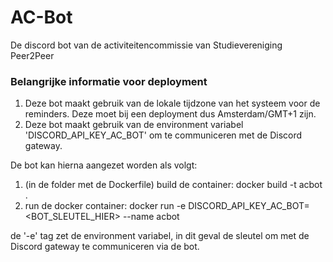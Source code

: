 # AC-Bot
De discord bot van de activiteitencommissie van Studievereniging Peer2Peer

### Belangrijke informatie voor deployment

1. Deze bot maakt gebruik van de lokale tijdzone van het systeem voor de reminders. Deze moet bij een deployment dus Amsterdam/GMT+1 zijn.
2. Deze bot maakt gebruik van de environment variabel 'DISCORD_API_KEY_AC_BOT' om te communiceren met de Discord gateway.

De bot kan hierna aangezet worden als volgt:
 1. (in de folder met de Dockerfile) build de container: docker build -t acbot .
 2. run de docker container: docker run -e DISCORD_API_KEY_AC_BOT=<BOT_SLEUTEL_HIER> --name <naam container> acbot

de '-e' tag zet de environment variabel, in dit geval de sleutel om met de Discord gateway te communiceren via de bot.
 